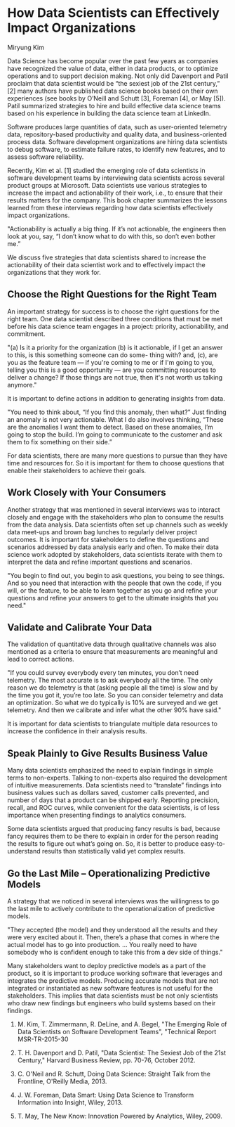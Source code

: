 How Data Scientists can Effectively Impact Organizations
==================================================================

Miryung Kim


Data Science has become popular over the past few years as companies have recognized the value of data, either in data products, or to optimize operations and to support decision making. Not only did Davenport and Patil proclaim that data scientist would be “the sexiest job of the 21st century,” [2] many authors have published data science books based on their own experiences (see books by O’Neill and Schutt [3], Foreman [4], or May [5]). Patil summarized strategies to hire and build effective data science teams based on his experience in building the data science team at LinkedIn. 

Software produces large quantities of data, such as user-oriented telemetry data, repository-based productivity and quality data, and business-oriented process data. Software development organizations are hiring data scientists to debug software, to estimate failure rates, to identify new features, and to assess software reliability.  

Recently, Kim et al. [1] studied the emerging role of data scientists in software development teams by interviewing data scientists across several product groups at Microsoft.  Data scientists use various strategies to increase the impact and actionability of their work, i.e., to ensure that their results matters for the company. This book chapter summarizes the lessons learned from these interviews regarding how data scientists effectively impact organizations. 

"Actionability is actually a big thing. If it’s not actionable, the engineers then look at you, say, “I don’t know what to do with this, so don’t even bother me.”

We discuss five strategies that data scientists shared to increase the actionability of their data scientist work and to effectively impact the organizations that they work for. 

## Choose the Right Questions for the Right Team
An important strategy for success is to choose the right questions for the right team. One data scientist described three conditions that must be met before his data science team engages in a project: priority, actionability, and commitment. 

"(a) Is it a priority for the organization (b) is it actionable, if I get an answer to this, is this something someone can do some- thing with? and, (c), are you as the feature team — if you're coming to me or if I'm going to you, telling you this is a good opportunity — are you committing resources to deliver a change? If those things are not true, then it's not worth us talking anymore."

It is important to define actions in addition to generating insights from data. 

"You need to think about, “If you find this anomaly, then what?” Just finding an anomaly is not very actionable. What I do also involves thinking, “These are the anomalies I want them to detect. Based on these anomalies, I’m going to stop the build. I’m going to communicate to the customer and ask them to fix something on their side.”

For data scientists, there are many more questions to pursue than they have time and resources for. So it is important for them to choose questions that enable their stakeholders to achieve their goals.

## Work Closely with Your Consumers
Another strategy that was mentioned in several interviews was to interact closely and engage with the stakeholders who plan to consume the results from the data analysis. Data scientists often set up channels such as weekly data meet-ups and brown bag lunches to regularly deliver project outcomes. It is important for stakeholders to define the questions and scenarios addressed by data analysis early and often. To make their data science work adopted by stakeholders, data scientists iterate with them to interpret the data and refine important questions and scenarios. 

"You begin to find out, you begin to ask questions, you being to see things. And so you need that interaction with the people that own the code, if you will, or the feature, to be able to learn together as you go and refine your questions and refine your answers to get to the ultimate insights that you need."

## Validate and Calibrate Your Data
The validation of quantitative data through qualitative channels was also mentioned as a criteria to ensure that measurements are meaningful and lead to correct actions. 

"If you could survey everybody every ten minutes, you don’t need telemetry. The most accurate is to ask everybody all the time. The only reason we do telemetry is that (asking people all the time) is slow and by the time you got it, you’re too late. So you can consider telemetry and data an optimization. So what we do typically is 10% are surveyed and we get telemetry. And then we calibrate and infer what the other 90% have said."

It is important for data scientists to triangulate multiple data resources to increase the confidence in their analysis results. 


## Speak Plainly to Give Results Business Value
Many data scientists emphasized the need to explain findings in simple terms to non-experts. Talking to non-experts also required the development of intuitive measurements. Data scientists need to “translate” findings into business values such as dollars saved, customer calls prevented, and number of days that a product can be shipped early. Reporting precision, recall, and ROC curves, while convenient for the data scientists, is of less importance when presenting findings to analytics consumers.

Some data scientists argued that producing fancy results is bad, because fancy requires them to be there to explain in order for the person reading the results to figure out what’s going on. So, it is better to produce easy-to-understand results than statistically valid yet complex results. 

## Go the Last Mile – Operationalizing Predictive Models
A strategy that we noticed in several interviews was the willingness to go the last mile to actively contribute to the operationalization of predictive models. 

"They accepted (the model) and they understood all the results and they were very excited about it. Then, there’s a phase that comes in where the actual model has to go into production. ... You really need to have somebody who is confident enough to take this from a dev side of things." 

Many stakeholders want to deploy predictive models as a part of the product, so it is important to produce working software that leverages and integrates the predictive models. Producing accurate models that are not integrated or instantiated as new software features is not useful for the stakeholders. This implies that data scientists must be not only scientists who draw new findings but engineers who build systems based on their findings. 

1. M. Kim, T. Zimmermann, R. DeLine, and A. Begel, "The Emerging Role of Data Scientists on Software Development Teams", "Technical Report MSR-TR-2015-30 

2. T. H. Davenport and D. Patil, "Data Scientist: The Sexiest Job of the 21st Century," Harvard Business Review, pp. 70-76, October 2012.

3. C. O'Neil and R. Schutt, Doing Data Science: Straight Talk from the Frontline, O'Reilly Media, 2013.

4. J. W. Foreman, Data Smart: Using Data Science to Transform Information into Insight, Wiley, 2013.

5.  T. May, The New Know: Innovation Powered by Analytics, Wiley, 2009.

